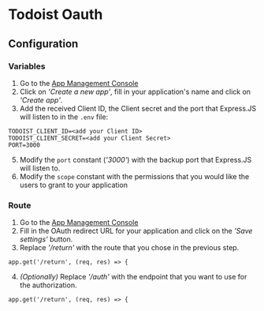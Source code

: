 # Todoist Oauth

## Configuration

### Variables
1. Go to the [App Management Console](https://developer.todoist.com/appconsole.html)
2. Click on *'Create a new app'*, fill in your application's name and click on *'Create app'*.
4. Add the received Client ID, the Client secret and the port that Express.JS will listen to in the `.env` file:

```
TODOIST_CLIENT_ID=<add your Client ID>
TODOIST_CLIENT_SECRET=<add your Client Secret>
PORT=3000
```
5. Modify the `port` constant (*'3000'*) with the backup port that Express.JS will listen to.
6. Modify the `scope` constant with the permissions that you would like the users to grant to your application

### Route
1. Go to the [App Management Console](https://developer.todoist.com/appconsole.html)
2. Fill in the OAuth redirect URL for your application and click on the *'Save settings'* button.
3. Replace *'/return'* with the route that you chose in the previous step.
```
app.get('/return', (req, res) => {
```
4. *(Optionally)* Replace *'/auth'* with the endpoint that you want to use for the authorization.
```
app.get('/return', (req, res) => {
```
